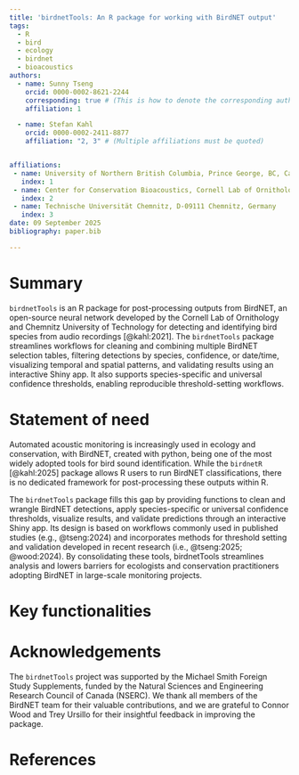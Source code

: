 ```yaml
---
title: 'birdnetTools: An R package for working with BirdNET output'
tags:
  - R
  - bird
  - ecology
  - birdnet
  - bioacoustics
authors:
  - name: Sunny Tseng
    orcid: 0000-0002-8621-2244
    corresponding: true # (This is how to denote the corresponding author)
    affiliation: 1 

  - name: Stefan Kahl
    orcid: 0000-0002-2411-8877
    affiliation: "2, 3" # (Multiple affiliations must be quoted)


affiliations:
 - name: University of Northern British Columbia, Prince George, BC, Canada
   index: 1
 - name: Center for Conservation Bioacoustics, Cornell Lab of Ornithology, Cornell University, Ithaca, NY, USA
   index: 2
 - name: Technische Universität Chemnitz, D-09111 Chemnitz, Germany
   index: 3
date: 09 September 2025
bibliography: paper.bib

---
```


# Summary
`birdnetTools` is an R package for post-processing outputs from BirdNET, an open-source neural network developed by the Cornell Lab of Ornithology and Chemnitz University of Technology for detecting and identifying bird species from audio recordings [@kahl:2021]. The `birdnetTools` package streamlines workflows for cleaning and combining multiple BirdNET selection tables, filtering detections by species, confidence, or date/time, visualizing temporal and spatial patterns, and validating results using an interactive Shiny app. It also supports species-specific and universal confidence thresholds, enabling reproducible threshold-setting workflows. 


# Statement of need
Automated acoustic monitoring is increasingly used in ecology and conservation, with BirdNET, created with python, being one of the most widely adopted tools for bird sound identification. While the `birdnetR` [@kahl:2025] package allows R users to run BirdNET classifications, there is no dedicated framework for post-processing these outputs within R.

The `birdnetTools` package fills this gap by providing functions to clean and wrangle BirdNET detections, apply species-specific or universal confidence thresholds, visualize results, and validate predictions through an interactive Shiny app. Its design is based on workflows commonly used in published studies (e.g., @tseng:2024) and incorporates methods for threshold setting and validation developed in recent research (i.e., @tseng:2025; @wood:2024). By consolidating these tools, birdnetTools streamlines analysis and lowers barriers for ecologists and conservation practitioners adopting BirdNET in large-scale monitoring projects.


# Key functionalities



# Acknowledgements
The `birdnetTools` project was supported by the Michael Smith Foreign Study Supplements, funded by the Natural Sciences and Engineering Research Council of Canada (NSERC). We thank all members of the BirdNET team for their valuable contributions, and we are grateful to Connor Wood and Trey Ursillo for their insightful feedback in improving the package.

# References
